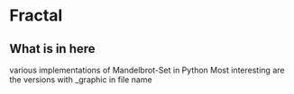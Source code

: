 # Fractal

## What is in here
various implementations of Mandelbrot-Set in Python
Most interesting are the versions with _graphic in file name